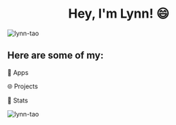 <!-- ### Hi there 👋 -->
<h1 align="center">Hey, I'm Lynn! 😄</h1>
<p align="left"> <img src="https://komarev.com/ghpvc/?username=lynn-tao&label=Profile%20views&color=0e75b6&style=flat" alt="lynn-tao" /> </p>

<h2> Here are some of my: </h2>
<p> 🧩 Apps </p>
<p> 🌐 Projects </p> 
<p> 🔭 Stats </p>

<p><img align="left" src="https://github-readme-stats.vercel.app/api/top-langs?username=lynn-tao&show_icons=true&locale=en&layout=compact" alt="lynn-tao" /></p>

<!--
**lynn-tao/lynn-tao** is a ✨ _special_ ✨ repository because its `README.md` (this file) appears on your GitHub profile.

Here are some ideas to get you started:

- 🔭 I’m currently working on ...
- 🌱 I’m currently learning ...
- 👯 I’m looking to collaborate on ...
- 🤔 I’m looking for help with ...
- 💬 Ask me about ...
- 📫 How to reach me: ...
- 😄 Pronouns: ...
- ⚡ Fun fact: ...
-->

